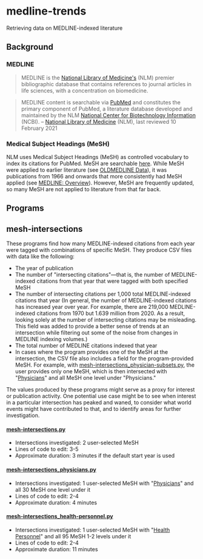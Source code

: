 # medline-trends
Retrieving data on MEDLINE-indexed literature

## Background

### MEDLINE

> MEDLINE is the [National Library of Medicine's](https://www.nlm.nih.gov/ "National Library of Medicine - National Institutes of Health") (NLM) premier bibliographic database that contains references to journal articles in life sciences, with a concentration on biomedicine.

> MEDLINE content is searchable via [PubMed](https://pubmed.ncbi.nlm.nih.gov/ "PubMed®") and constitutes the primary component of PubMed, a literature database developed and maintained by the NLM [National Center for Biotechnology Information](https://www.ncbi.nlm.nih.gov/ "National Center for Biotechnology Information") (NCBI). – [National Library of Medicine](https://www.nlm.nih.gov/medline/index.html "MEDLINE Home") (NLM), last reviewed 10 February 2021

### Medical Subject Headings (MeSH)

NLM uses Medical Subject Headings (MeSH) as controlled vocabulary to index its citations for PubMed. MeSH are searchable [here](https://www.ncbi.nlm.nih.gov/mesh/ "Home - MeSH - NCBI"). While MeSH were applied to earlier literature (see [OLDMEDLINE Data](https://www.nlm.nih.gov/databases/databases_oldmedline.html "OLDMEDLINE Data")), it was publications from 1966 and onwards that more consistently had MeSH applied (see [MEDLINE: Overview](https://www.nlm.nih.gov/medline/medline_overview.html "MEDLINE Overview")). However, MeSH are frequently updated, so many MeSH are not applied to literature from that far back.

## Programs

## mesh-intersections

These programs find how many MEDLINE-indexed citations from each year were tagged with combinations of specific MeSH. They produce CSV files with data like the following:

* The year of publication
* The number of "intersecting citations"—that is, the number of MEDLINE-indexed citations from that year that were tagged with both specified MeSH
* The number of intersecting citations per 1,000 total MEDLINE-indexed citations that year (In general, the number of MEDLINE-indexed citations has increased year over year. For example, there are 219,000 MEDLINE-indexed citations from 1970 but 1.639 million from 2020. As a result, looking solely at the number of intersecting citations may be misleading. This field was added to provide a better sense of trends at an intersection while filtering out some of the noise from changes in MEDLINE indexing volumes.)
* The total number of MEDLINE citations indexed that year
* In cases where the program provides one of the MeSH at the intersection, the CSV file also includes a field for the program-provided MeSH. For example, with [mesh-intersections_physician-subsets.py](https://github.com/crowtherln/medline-trends/blob/main/mesh-intersections_physician-subsets.py "medline-trends/mesh-intersections_physician-subsets.py at main • crowtherln/medline-trends"), the user provides only one MeSH, which is then intersected with "[Physicians](https://www.ncbi.nlm.nih.gov/mesh/68010820 "Physicians - MeSH - NCBI")" and all MeSH one level under "Physicians."

The values produced by these programs might serve as a proxy for interest or publication activity. One potential use case might be to see when interest in a particular intersection has peaked and waned, to consider what world events might have contributed to that, and to identify areas for further investigation.

#### [mesh-intersections.py](https://github.com/crowtherln/medline-trends/blob/main/mesh-intersections.py "medline-trends/mesh-intersections.py at main • crowtherln/medline-trends")

* Intersections investigated: 2 user-selected MeSH
* Lines of code to edit: 3-5
* Approximate duration: 3 minutes if the default start year is used

#### [mesh-intersections_physicians.py](https://github.com/crowtherln/medline-trends/blob/main/mesh-intersections_physicians.py "medline-trends/mesh-intersections_physicians.py at main • crowtherln/medline-trends")

* Intersections investigated: 1 user-selected MeSH with "[Physicians](https://www.ncbi.nlm.nih.gov/mesh/68010820 "Physicians - MeSH - NCBI")" and all 30 MeSH one level under it
* Lines of code to edit: 2-4
* Approximate duration: 4 minutes

#### [mesh-intersections_health-personnel.py](https://github.com/crowtherln/medline-trends/blob/main/mesh-intersections_health-personnel.py "medline-trends/mesh-intersections_health-personnel.py at main • crowtherln/medline-trends")

* Intersections investigated: 1 user-selected MeSH with "[Health Personnel](https://www.ncbi.nlm.nih.gov/mesh/68006282 "Health Personnel - MeSH - NCBI")" and all 95 MeSH 1-2 levels under it
* Lines of code to edit: 2-4
* Approximate duration: 11 minutes
